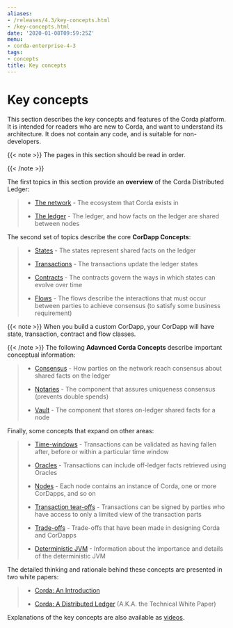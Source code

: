 ```yaml
---
aliases:
- /releases/4.3/key-concepts.html
- /key-concepts.html
date: '2020-01-08T09:59:25Z'
menu:
- corda-enterprise-4-3
tags:
- concepts
title: Key concepts
---
```



# Key concepts

This section describes the key concepts and features of the Corda platform. It is intended for readers who are new to
            Corda, and want to understand its architecture. It does not contain any code, and is suitable for non-developers.


{{< note >}}
The pages in this section should be read in order.

{{< /note >}}

The first topics in this section provide an **overview** of the Corda Distributed Ledger:

> 
> 
> * [The network](key-concepts-ecosystem.md) - The ecosystem that Corda exists in
> 
> 
> * [The ledger](key-concepts-ledger.md) - The ledger, and how facts on the ledger are shared between nodes
> 
> 
The second set of topics describe the core **CorDapp Concepts**:

> 
> 
> * [States](key-concepts-states.md) - The states represent shared facts on the ledger
> 
> 
> * [Transactions](key-concepts-transactions.md) - The transactions update the ledger states
> 
> 
> * [Contracts](key-concepts-contracts.md) - The contracts govern the ways in which states can evolve over time
> 
> 
> * [Flows](key-concepts-flows.md) - The flows describe the interactions that must occur between parties to achieve consensus (to satisfy some business requirement)
> 
> 

{{< note >}}
When you build a custom CorDapp, your CorDapp will have state, transaction, contract and flow classes.

{{< /note >}}
The following **Adavnced Corda Concepts** describe important conceptual information:

> 
> 
> * [Consensus](key-concepts-consensus.md) - How parties on the network reach consensus about shared facts on the ledger
> 
> 
> * [Notaries](key-concepts-notaries.md) - The component that assures uniqueness consensus (prevents double spends)
> 
> 
> * [Vault](key-concepts-vault.md) - The component that stores on-ledger shared facts for a node
> 
> 
Finally, some concepts that expand on other areas:

> 
> 
> * [Time-windows](key-concepts-time-windows.md) - Transactions can be validated as having fallen after, before or within a particular time window
> 
> 
> * [Oracles](key-concepts-oracles.md) - Transactions can include off-ledger facts retrieved using Oracles
> 
> 
> * [Nodes](key-concepts-node.md) - Each node contains an instance of Corda, one or more CorDapps, and so on
> 
> 
> * [Transaction tear-offs](key-concepts-tearoffs.md) - Transactions can be signed by parties who have access to only a limited view of the transaction parts
> 
> 
> * [Trade-offs](key-concepts-tradeoffs.md) - Trade-offs that have been made in designing Corda and CorDapps
> 
> 
> * [Deterministic JVM](key-concepts-djvm.md) - Information about the importance and details of the deterministic JVM
> 
> 
The detailed thinking and rationale behind these concepts are presented in two white papers:

> 
> 
> * [Corda: An Introduction](_static/corda-introductory-whitepaper.pdf)
> 
> 
> * [Corda: A Distributed Ledger](_static/corda-technical-whitepaper.pdf) (A.K.A. the Technical White Paper)
> 
> 
Explanations of the key concepts are also available as [videos](https://vimeo.com/album/4555732/).



